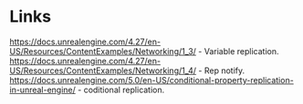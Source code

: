 # Links
https://docs.unrealengine.com/4.27/en-US/Resources/ContentExamples/Networking/1_3/ - Variable replication.
https://docs.unrealengine.com/4.27/en-US/Resources/ContentExamples/Networking/1_4/ - Rep notify.
https://docs.unrealengine.com/5.0/en-US/conditional-property-replication-in-unreal-engine/ - coditional replication.
